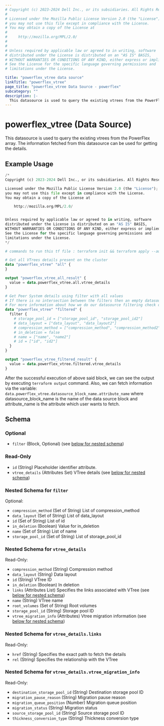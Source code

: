 ```yaml
---
# Copyright (c) 2023-2024 Dell Inc., or its subsidiaries. All Rights Reserved.
# 
# Licensed under the Mozilla Public License Version 2.0 (the "License");
# you may not use this file except in compliance with the License.
# You may obtain a copy of the License at
# 
#     http://mozilla.org/MPL/2.0/
# 
# 
# Unless required by applicable law or agreed to in writing, software
# distributed under the License is distributed on an "AS IS" BASIS,
# WITHOUT WARRANTIES OR CONDITIONS OF ANY KIND, either express or implied.
# See the License for the specific language governing permissions and
# limitations under the License.

title: "powerflex_vtree data source"
linkTitle: "powerflex_vtree"
page_title: "powerflex_vtree Data Source - powerflex"
subcategory: ""
description: |-
  This datasource is used to query the existing vtrees from the PowerFlex array. The information fetched from this datasource can be used for getting the details.
---
```


# powerflex_vtree (Data Source)

This datasource is used to query the existing vtrees from the PowerFlex array. The information fetched from this datasource can be used for getting the details.

## Example Usage

```terraform
/*
Copyright (c) 2023-2024 Dell Inc., or its subsidiaries. All Rights Reserved.

Licensed under the Mozilla Public License Version 2.0 (the "License");
you may not use this file except in compliance with the License.
You may obtain a copy of the License at

    http://mozilla.org/MPL/2.0/


Unless required by applicable law or agreed to in writing, software
distributed under the License is distributed on an "AS IS" BASIS,
WITHOUT WARRANTIES OR CONDITIONS OF ANY KIND, either express or implied.
See the License for the specific language governing permissions and
limitations under the License.
*/

# commands to run this tf file : terraform init && terraform apply --auto-approve

# Get all VTrees details present on the cluster
data "powerflex_vtree" "all" {
}

output "powerflex_vtree_all_result" {
  value = data.powerflex_vtree.all.vtree_details
}

# Get Peer System details using filter with all values
# If there is no intersection between the filters then an empty datasource will be returned
# For more information about how we do our datasource filtering check out our guides: https://dell.github.io/terraform-docs/docs/storage/platforms/powerflex/product_guide/examples
data "powerflex_vtree" "filtered" {
  filter {
    # storage_pool_id = ["storage_pool_id", "storage_pool_id2"]
    # data_layout = ["data_layout", "data_layout2"]
    # compression_method = ["compression_method", "compression_method2"]
    # in_deletion = false
    # name = ["name", "name2"]
    # id = ["id", "id2"]
  }
}

output "powerflex_vtree_filtered_result" {
  value = data.powerflex_vtree.filtered.vtree_details
}
```

After the successful execution of above said block, we can see the output by executing `terraform output` command. Also, we can fetch information via the variable: `data.powerflex_vtree.datasource_block_name.attribute_name` where datasource_block_name is the name of the data source block and attribute_name is the attribute which user wants to fetch.

<!-- schema generated by tfplugindocs -->
## Schema

### Optional

- `filter` (Block, Optional) (see [below for nested schema](#nestedblock--filter))

### Read-Only

- `id` (String) Placeholder identifier attribute.
- `vtree_details` (Attributes Set) VTree details (see [below for nested schema](#nestedatt--vtree_details))

<a id="nestedblock--filter"></a>
### Nested Schema for `filter`

Optional:

- `compression_method` (Set of String) List of compression_method
- `data_layout` (Set of String) List of data_layout
- `id` (Set of String) List of id
- `in_deletion` (Boolean) Value for in_deletion
- `name` (Set of String) List of name
- `storage_pool_id` (Set of String) List of storage_pool_id


<a id="nestedatt--vtree_details"></a>
### Nested Schema for `vtree_details`

Read-Only:

- `compression_method` (String) Compression method
- `data_layout` (String) Data layout
- `id` (String) VTree ID
- `in_deletion` (Boolean) In deletion
- `links` (Attributes List) Specifies the links associated with VTree (see [below for nested schema](#nestedatt--vtree_details--links))
- `name` (String) VTree name
- `root_volumes` (Set of String) Root volumes
- `storage_pool_id` (String) Storage pool ID
- `vtree_migration_info` (Attributes) Vtree migration information (see [below for nested schema](#nestedatt--vtree_details--vtree_migration_info))

<a id="nestedatt--vtree_details--links"></a>
### Nested Schema for `vtree_details.links`

Read-Only:

- `href` (String) Specifies the exact path to fetch the details
- `rel` (String) Specifies the relationship with the VTree


<a id="nestedatt--vtree_details--vtree_migration_info"></a>
### Nested Schema for `vtree_details.vtree_migration_info`

Read-Only:

- `destination_storage_pool_id` (String) Destination storage pool ID
- `migration_pause_reason` (String) Migration pause reason
- `migration_queue_position` (Number) Migration queue position
- `migration_status` (String) Migration status
- `source_storage_pool_id` (String) Source storage pool ID
- `thickness_conversion_type` (String) Thickness conversion type


